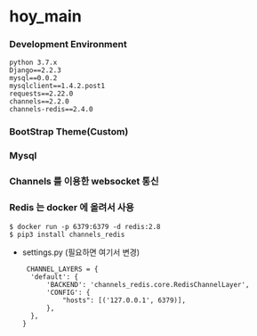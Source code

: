 # hoy_main

### Development Environment
```
python 3.7.x
Django==2.2.3
mysql==0.0.2
mysqlclient==1.4.2.post1
requests==2.22.0
channels==2.2.0
channels-redis==2.4.0
```

### BootStrap Theme(Custom)
### Mysql
### Channels 를 이용한 websocket 통신
### Redis 는 docker 에 올려서 사용
```
$ docker run -p 6379:6379 -d redis:2.8
$ pip3 install channels_redis
```

- >
  settings.py (필요하면 여기서 변경)
  ```
   CHANNEL_LAYERS = {
    'default': {
        'BACKEND': 'channels_redis.core.RedisChannelLayer',
        'CONFIG': {
            "hosts": [('127.0.0.1', 6379)],
        },
    },
  }
  ```
